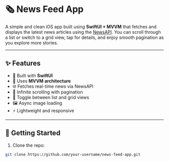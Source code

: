 # 🗞️ News Feed App

A simple and clean iOS app built using **SwiftUI + MVVM** that fetches and displays the latest news articles using the [NewsAPI](https://newsapi.org/). You can scroll through a list or switch to a grid view, tap for details, and enjoy smooth pagination as you explore more stories.

---

## ✨ Features

- 📱 Built with **SwiftUI**
- 🧠 Uses **MVVM architecture**
- 🌐 Fetches real-time news via NewsAPI
- 🔄 Infinite scrolling with pagination
- 🔁 Toggle between list and grid views
- 🖼 Async image loading
- ⚡ Lightweight and responsive

---

## 🚀 Getting Started

1. Clone the repo:

```bash
git clone https://github.com/your-username/news-feed-app.git
